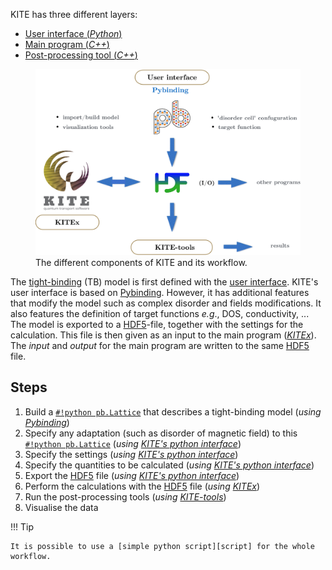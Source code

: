 KITE has three different layers:

* [User interface (*Python*)][kitepython]
* [Main program (*C++*)][kitex]
* [Post-processing tool (*C++*)][kitetools]

<div>
  <figure>
    <img src="../../assets/images/getting_started/schematic_kite.png" width="600px" />
    <figcaption>The different components of KITE and its workflow.</figcaption>
  </figure>
</div>
 
The [tight-binding][tightbinding] (TB) model is first defined with the [user interface][kitepython].
KITE's user interface is based on [Pybinding]. However,
it has additional features that modify the model such as complex disorder and fields modifications.
It also features the definition of target functions *e.g*., DOS, conductivity, ... 
The model is exported to a [HDF5]-file, together with the settings for the calculation.
This file is then given as an input to the main program (*[KITEx][kitex]*).
The *input* and *output* for the main program are written to the same [HDF5] file.

## Steps

1. Build a [`#!python pb.Lattice`][lattice] that describes a tight-binding model (*using [Pybinding]*)
2. Specify any adaptation (such as disorder of magnetic field) to this [`#!python pb.Lattice`][lattice] (*using [KITE's python interface][kitepython]*)
3. Specify the settings (*using [KITE's python interface][kitepython]*)
4. Specify the quantities to be calculated (*using [KITE's python interface][kitepython]*)
5. Export the [HDF5] file (*using [KITE's python interface][kitepython]*)
6. Perform the calculations with the [HDF5] file (*using [KITEx][kitex]*)
7. Run the post-processing tools (*using [KITE-tools][kitetools]*)
8. Visualise the data

!!! Tip 
    
    It is possible to use a [simple python script][script] for the whole workflow.



[HDF5]: https://www.hdfgroup.org
[Pybinding]: https://docs.pybinding.site/en/stable
[lattice]: https://docs.pybinding.site/en/stable/_api/pybinding.Lattice.html
[script]: index.md
[tightbinding]: ../background/tight_binding.md

[kitepython]: ../api/kite.md
[kitex]: ../api/kitex.md
[kitetools]: ../api/kite-tools.md
